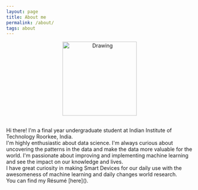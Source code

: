 ```yaml
---
layout: page
title: About me
permalink: /about/
tags: about
---
```


<p align="center">
<img src="https://github.com/pratyush19/pratyush19.github.io/blob/master/images/pratyush_me.png" alt="Drawing" width="200" ?raw=true/>
</p>
<br />
Hi there! I'm a final year undergraduate student at Indian Institute of Technology Roorkee, India. 
<br />
I'm highly enthusiastic about data science. I'm always curious about uncovering the patterns in the data and make the data more valuable for the world. I'm passionate about improving and implementing machine learning and see the impact on our knowledge and lives.
<br />
I have great curiosity in making Smart Devices for our daily use with the awesomeness of machine learning and daily changes world research.
<br />
You can find my Résumé [here]().
